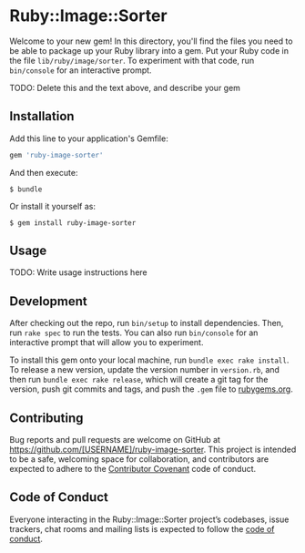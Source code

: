 # Ruby::Image::Sorter

Welcome to your new gem! In this directory, you'll find the files you need to be able to package up your Ruby library into a gem. Put your Ruby code in the file `lib/ruby/image/sorter`. To experiment with that code, run `bin/console` for an interactive prompt.

TODO: Delete this and the text above, and describe your gem

## Installation

Add this line to your application's Gemfile:

```ruby
gem 'ruby-image-sorter'
```

And then execute:

    $ bundle

Or install it yourself as:

    $ gem install ruby-image-sorter

## Usage

TODO: Write usage instructions here

## Development

After checking out the repo, run `bin/setup` to install dependencies. Then, run `rake spec` to run the tests. You can also run `bin/console` for an interactive prompt that will allow you to experiment.

To install this gem onto your local machine, run `bundle exec rake install`. To release a new version, update the version number in `version.rb`, and then run `bundle exec rake release`, which will create a git tag for the version, push git commits and tags, and push the `.gem` file to [rubygems.org](https://rubygems.org).

## Contributing

Bug reports and pull requests are welcome on GitHub at https://github.com/[USERNAME]/ruby-image-sorter. This project is intended to be a safe, welcoming space for collaboration, and contributors are expected to adhere to the [Contributor Covenant](http://contributor-covenant.org) code of conduct.

## Code of Conduct

Everyone interacting in the Ruby::Image::Sorter project’s codebases, issue trackers, chat rooms and mailing lists is expected to follow the [code of conduct](https://github.com/[USERNAME]/ruby-image-sorter/blob/master/CODE_OF_CONDUCT.md).
